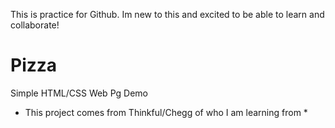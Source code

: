 This is practice for Github. Im new to this and excited to be able to learn and collaborate!


# Pizza
Simple HTML/CSS Web Pg Demo



* This project comes from Thinkful/Chegg of who I am learning from *
